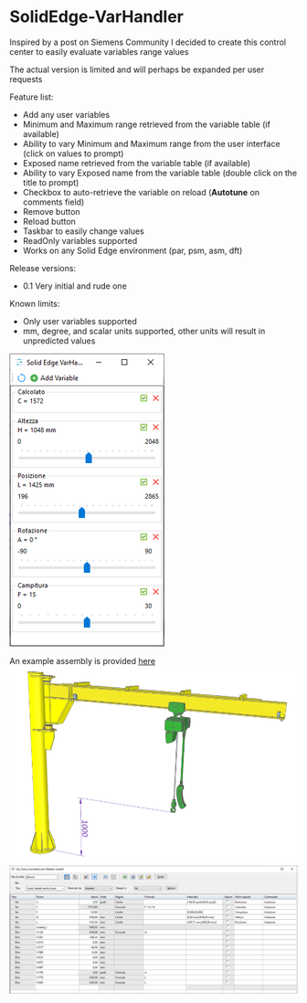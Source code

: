 # SolidEdge-VarHandler

Inspired by a post on Siemens Community I decided to create this control center to easily evaluate variables range values

The actual version is limited and will perhaps be expanded per user requests

Feature list:
- Add any user variables
- Minimum and Maximum range retrieved from the variable table (if available)
- Ability to vary Minimum and Maximum range from the user interface (click on values to prompt)
- Exposed name retrieved from the variable table (if available)
- Ability to vary Exposed name from the variable table (double click on the title to prompt)
- Checkbox to auto-retrieve the variable on reload (**Autotune** on comments field)
- Remove button
- Reload button
- Taskbar to easily change values
- ReadOnly variables supported
- Works on any Solid Edge environment (par, psm, asm, dft)

Release versions:
- 0.1 Very initial and rude one

Known limits:
- Only user variables supported
- mm, degree, and scalar units supported, other units will result in unpredicted values

![MainForm](./MainForm.png)

An example assembly is provided [here](./Crane.zip)
![Crane](./Crane.png)
![Variable table](./VarTable.png)
